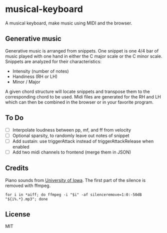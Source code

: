 # musical-keyboard

A musical keyboard, make music using MIDI and the browser.


## Generative music

Generative music is arranged from snippets. One snippet is one 4/4 bar of music played with one hand in either the C major scale or the C minor scale. Snippets are analyzed for their characteristics:

- Intensity (number of notes)
- Handiness (RH or LH)
- Minor / Major

A given chord structure will locate snippets and transpose them to the corresponding chord to be used. Midi files are generated for the RH and LH which can then be combined in the browser or in your favorite program.

## To Do

- [ ] Interpolate loudness between pp, mf, and ff from velocity
- [ ] Optional sparsity, to randomly leave out notes of snippet
- [ ] Add sustain: use triggerAttack instead of triggerAttackRelease when enabled
- [ ] Add two midi channels to frontend (merge them in JSON)

## Credits

Piano sounds from [University of Iowa](http://theremin.music.uiowa.edu/MISpiano.html). The first part of the silence is removed with ffmpeg.

```
for i in *aiff; do ffmpeg -i "$i" -af silenceremove=1:0:-50dB "${i%.*}.mp3"; done
```

## License 

MIT
